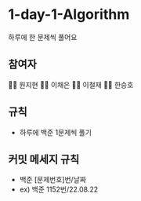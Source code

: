 # 1-day-1-Algorithm
하루에 한 문제씩 풀어요


## 참여자
👩‍💻 원지현
👩‍💻 이채은
👨‍💻 이철재
👨‍💻 한승호

## 규칙
+ 하루에 백준 1문제씩 풀기

## 커밋 메세지 규칙
+ 백준 [문제번호]번/날짜
+ ex) 백준 1152번/22.08.22



